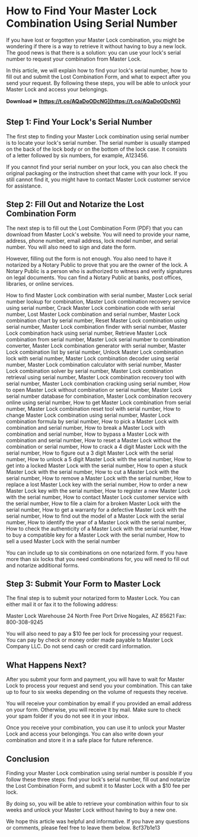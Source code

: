 # How to Find Your Master Lock Combination Using Serial Number
 
If you have lost or forgotten your Master Lock combination, you might be wondering if there is a way to retrieve it without having to buy a new lock. The good news is that there is a solution: you can use your lock's serial number to request your combination from Master Lock.
 
In this article, we will explain how to find your lock's serial number, how to fill out and submit the Lost Combination Form, and what to expect after you send your request. By following these steps, you will be able to unlock your Master Lock and access your belongings.
 
**Download ⏩ [https://t.co/AQaDoODcNG](https://t.co/AQaDoODcNG)**


  
## Step 1: Find Your Lock's Serial Number
 
The first step to finding your Master Lock combination using serial number is to locate your lock's serial number. The serial number is usually stamped on the back of the lock body or on the bottom of the lock case. It consists of a letter followed by six numbers, for example, A123456.
 
If you cannot find your serial number on your lock, you can also check the original packaging or the instruction sheet that came with your lock. If you still cannot find it, you might have to contact Master Lock customer service for assistance.
  
## Step 2: Fill Out and Notarize the Lost Combination Form
 
The next step is to fill out the Lost Combination Form (PDF) that you can download from Master Lock's website. You will need to provide your name, address, phone number, email address, lock model number, and serial number. You will also need to sign and date the form.
 
However, filling out the form is not enough. You also need to have it notarized by a Notary Public to prove that you are the owner of the lock. A Notary Public is a person who is authorized to witness and verify signatures on legal documents. You can find a Notary Public at banks, post offices, libraries, or online services.
 
How to find Master Lock combination with serial number,  Master Lock serial number lookup for combination,  Master Lock combination recovery service using serial number,  Crack Master Lock combination code with serial number,  Lost Master Lock combination and serial number,  Master Lock combination chart by serial number,  Reset Master Lock combination using serial number,  Master Lock combination finder with serial number,  Master Lock combination hack using serial number,  Retrieve Master Lock combination from serial number,  Master Lock serial number to combination converter,  Master Lock combination generator with serial number,  Master Lock combination list by serial number,  Unlock Master Lock combination lock with serial number,  Master Lock combination decoder using serial number,  Master Lock combination calculator with serial number,  Master Lock combination solver by serial number,  Master Lock combination retrieval using serial number,  Master Lock combination recovery tool with serial number,  Master Lock combination cracking using serial number,  How to open Master Lock without combination or serial number,  Master Lock serial number database for combination,  Master Lock combination recovery online using serial number,  How to get Master Lock combination from serial number,  Master Lock combination reset tool with serial number,  How to change Master Lock combination using serial number,  Master Lock combination formula by serial number,  How to pick a Master Lock with combination and serial number,  How to break a Master Lock with combination and serial number,  How to bypass a Master Lock with combination and serial number,  How to reset a Master Lock without the combination or serial number,  How to crack a 4 digit Master Lock with the serial number,  How to figure out a 3 digit Master Lock with the serial number,  How to unlock a 5 digit Master Lock with the serial number,  How to get into a locked Master Lock with the serial number,  How to open a stuck Master Lock with the serial number,  How to cut a Master Lock with the serial number,  How to remove a Master Lock with the serial number,  How to replace a lost Master Lock key with the serial number,  How to order a new Master Lock key with the serial number,  How to register a new Master Lock with the serial number,  How to contact Master Lock customer service with the serial number,  How to file a claim for a broken Master Lock with the serial number,  How to get a warranty for a defective Master Lock with the serial number,  How to find out the model of a Master Lock with the serial number,  How to identify the year of a Master Lock with the serial number,  How to check the authenticity of a Master Lock with the serial number,  How to buy a compatible key for a Master Lock with the serial number,  How to sell a used Master Lock with the serial number
 
You can include up to six combinations on one notarized form. If you have more than six locks that you need combinations for, you will need to fill out and notarize additional forms.
  
## Step 3: Submit Your Form to Master Lock
 
The final step is to submit your notarized form to Master Lock. You can either mail it or fax it to the following address:
 
Master Lock Warehouse
 24 North Free Port Drive
 Nogales, AZ 85621
 Fax: 800-308-9245
 
You will also need to pay a $10 fee per lock for processing your request. You can pay by check or money order made payable to Master Lock Company LLC. Do not send cash or credit card information.
  
## What Happens Next?
 
After you submit your form and payment, you will have to wait for Master Lock to process your request and send you your combination. This can take up to four to six weeks depending on the volume of requests they receive.
 
You will receive your combination by email if you provided an email address on your form. Otherwise, you will receive it by mail. Make sure to check your spam folder if you do not see it in your inbox.
 
Once you receive your combination, you can use it to unlock your Master Lock and access your belongings. You can also write down your combination and store it in a safe place for future reference.
  
## Conclusion
 
Finding your Master Lock combination using serial number is possible if you follow these three steps: find your lock's serial number, fill out and notarize the Lost Combination Form, and submit it to Master Lock with a $10 fee per lock.
 
By doing so, you will be able to retrieve your combination within four to six weeks and unlock your Master Lock without having to buy a new one.
 
We hope this article was helpful and informative. If you have any questions or comments, please feel free to leave them below.
 8cf37b1e13
 
